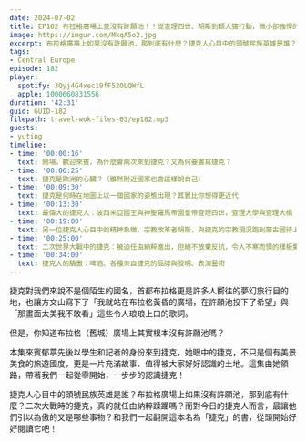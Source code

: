 ```yaml
---
date: 2024-07-02
title: EP182 布拉格廣場上並沒有許願池！！從查理四世、胡斯到類人猿行動，微小卻強悍的捷克民族 ft. 劉郁葶
image: https://imgur.com/MkqA5o2.jpg
excerpt: 布拉格廣場上如果沒有許願池，那到底有什麼？捷克人心目中的頭號民族英雄是誰？二次大戰時的捷克，真的就任由納粹蹂躪嗎？而對今日的捷克人而言，最讓他們引以為傲的又是哪些事物？和我們一起翻開這本名為「捷克」的書，從頭開始好好閱讀它吧！
tags:
- Central Europe
episode: 182
player:
  spotify: 3Qyj4G4xec19fF52OLQWfL
  apple: 1000660831556
duration: '42:31'
guid: GUID-182
filepath: travel-wok-files-03/ep182.mp3
guests:
- yuting
timeline:
- time: '00:00:16'
  text: 開場，歡迎來賓，為什麼會兩次來到捷克？又為何要書寫捷克？
- time: '00:06:25'
  text: 捷克是歐洲的心臟？（雖然附近國家也會這樣說自己）
- time: '00:09:30'
  text: 捷克是何時在地圖上以一個國家的姿態出現？其實比你想得更近代
- time: '00:13:30'
  text: 最偉大的捷克人：波西米亞國王與神聖羅馬帝國皇帝查理四世，查理大學與查理大橋
- time: '00:19:00'
  text: 另一位捷克人心目中的精神象徵，宗教改革者胡斯，與捷克的宗教現況跑到蒙古國待上四個月？
- time: '00:25:00'
  text: 二次世界大戰中的捷克：被迫任由納粹進出，但絕不放棄反抗，令人不寒而慄的樣板集中營國待上四個月？
- time: '00:34:00'
  text: 捷克人的驕傲：啤酒、各種來自捷克的品牌與發明、表演藝術
---
```

捷克對我們來說不是個陌生的國名，首都布拉格更是許多人嚮往的夢幻旅行目的地，也讓方文山寫下了「我就站在布拉格黃昏的廣場，在許願池投下了希望」與「那畫面太美我不敢看」這些令人琅琅上口的歌詞。

但是，你知道布拉格（舊城）廣場上其實根本沒有許願池嗎？

本集來賓郁葶先後以學生和記者的身份來到捷克，她眼中的捷克，不只是個有美景美食的旅遊國度，更是一片充滿故事、值得被大家好好認識的土地。這集由她領路，帶著我們一起從零開始，一步步的認識捷克！

捷克人心目中的頭號民族英雄是誰？布拉格廣場上如果沒有許願池，那到底有什麼？二次大戰時的捷克，真的就任由納粹蹂躪嗎？而對今日的捷克人而言，最讓他們引以為傲的又是哪些事物？和我們一起翻開這本名為「捷克」的書，從頭開始好好閱讀它吧！